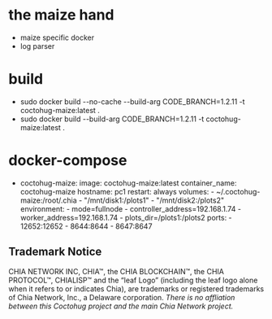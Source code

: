 # the maize hand
- maize specific docker
- log parser

# build
- sudo docker build --no-cache --build-arg CODE_BRANCH=1.2.11 -t coctohug-maize:latest .
- sudo docker build --build-arg CODE_BRANCH=1.2.11 -t coctohug-maize:latest .

# docker-compose
- coctohug-maize: 
        image: coctohug-maize:latest 
        container_name: coctohug-maize
        hostname: pc1 
        restart: always 
        volumes: 
            - ~/.coctohug-maize:/root/.chia 
            - "/mnt/disk1:/plots1" 
            - "/mnt/disk2:/plots2" 
        environment: 
            - mode=fullnode 
            - controller_address=192.168.1.74 
            - worker_address=192.168.1.74
            - plots_dir=/plots1:/plots2 
        ports: 
            - 12652:12652 
            - 8644:8644 
            - 8647:8647

## Trademark Notice
CHIA NETWORK INC, CHIA™, the CHIA BLOCKCHAIN™, the CHIA PROTOCOL™, CHIALISP™ and the “leaf Logo” (including the leaf logo alone when it refers to or indicates Chia), are trademarks or registered trademarks of Chia Network, Inc., a Delaware corporation. *There is no affliation between this Coctohug project and the main Chia Network project.*
 
 
 
 
